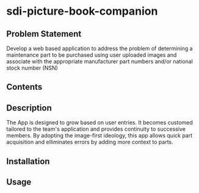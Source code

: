# sdi-picture-book-companion

## Problem Statement

Develop a web based application to address the problem of determining a maintenance part to be purchased using user uploaded images and associate with the appropriate manufacturer part numbers and/or national stock number (NSN)

## Contents

## Description

The App is designed to grow based on user entries. It becomes customed tailored to the team's application and provides continuity to successive members. By adopting the image-first ideology, this app allows quick part acquisition and elliminates errors by adding more context to parts.

## Installation

## Usage
